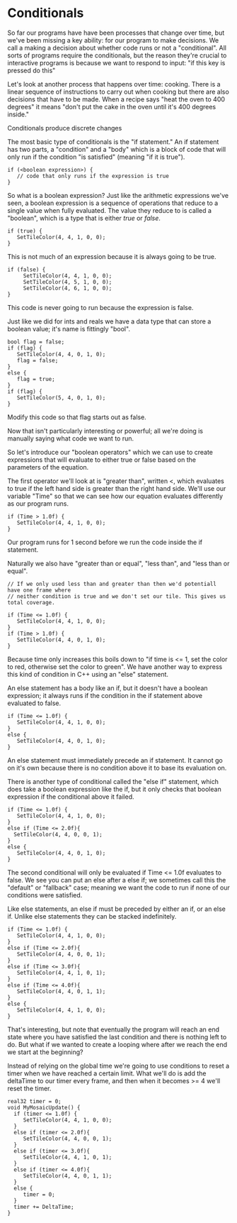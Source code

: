 # Conditionals

So far our programs have have been processes that change over time, but we've been missing a key ability: for our program to make decisions. We call a making a decision about whether code runs or not a "conditional". All sorts of programs require the conditionals, but the reason they're crucial to interactive programs is because we want to respond to input: "if this key is pressed do this"

Let's look at another process that happens over time: cooking. There is a linear sequence of instructions to carry out when cooking but there are also decisions that have to be made. When a recipe says "heat the oven to 400 degrees" it means "don't put the cake in the oven until it's 400 degrees inside."

Conditionals produce discrete changes

The most basic type of conditionals is the "if statement." An if statement has two parts, a "condition" and a "body" which is a block of code that will only run if the condition "is satisfied" (meaning "if it is true"). 

```
if (<boolean expression>) {
   // code that only runs if the expression is true
}
```

So what is a boolean expression? Just like the arithmetic expressions we've seen, a boolean expression is a sequence of operations that reduce to a single value when fully evaluated. The value they reduce to is called a "boolean", which is a type that is either _true_ or _false_. 

```
if (true) {
   SetTileColor(4, 4, 1, 0, 0);
}
```

This is not much of an expression because it is always going to be true. 

```
if (false) {
     SetTileColor(4, 4, 1, 0, 0);
     SetTileColor(4, 5, 1, 0, 0);
     SetTileColor(4, 6, 1, 0, 0);
}
```

This code is never going to run because the expression is false. 

Just like we did for ints and reals we have a data type that can store a boolean value; it's name is fittingly "bool".

```
bool flag = false;
if (flag) {
   SetTileColor(4, 4, 0, 1, 0);
   flag = false;
}
else {
   flag = true;
}
if (flag) {
   SetTileColor(5, 4, 0, 1, 0);
}
```

Modify this code so that flag starts out as false. 

Now that isn't particularly interesting or powerful; all we're doing is manually saying what code we want to run. 

So let's introduce our "boolean operators" which we can use to create expressions that will evaluate to either true or false based on the parameters of the equation.

The first operator we'll look at is "greater than", written <, which evaluates to true if the left hand side is greater than the right hand side. We'll use our variable "Time" so that we can see how our equation evaluates differently as our program runs. 

```
if (Time > 1.0f) {
   SetTileColor(4, 4, 1, 0, 0);
}
```

Our program runs for 1 second before we run the code inside the if statement. 

Naturally we also have "greater than or equal", "less than", and "less than or equal".

```
// If we only used less than and greater than then we'd potentiall have one frame where
// neither condition is true and we don't set our tile. This gives us total coverage. 

if (Time <= 1.0f) {
   SetTileColor(4, 4, 1, 0, 0);
}
if (Time > 1.0f) {
   SetTileColor(4, 4, 0, 1, 0);
}
```

Because time only increases this boils down to "if time is <= 1, set the color to red, otherwise set the color to green". We have another way to express this kind of condition in C++ using an "else" statement.

An else statement has a body like an if, but it doesn't have a boolean expression; it always runs if the condition in the if statement above evaluated to false. 

```
if (Time <= 1.0f) {
   SetTileColor(4, 4, 1, 0, 0);
}
else {
   SetTileColor(4, 4, 0, 1, 0);
}
```

An else statement must immediately precede an if statement. It cannot go on it's own because there is no condition above it to base its evaluation on. 

There is another type of conditional called the "else if" statement, which does take a boolean expression like the if, but it only checks that boolean expression if the conditional above it failed. 

```
if (Time <= 1.0f) {
   SetTileColor(4, 4, 1, 0, 0);
}
else if (Time <= 2.0f){
  SetTileColor(4, 4, 0, 0, 1); 
}
else {
   SetTileColor(4, 4, 0, 1, 0); 
}
```

The second conditional will only be evaluated if Time <= 1.0f evaluates to false. We see you can put an else after a else if; we sometimes call this the "default" or "fallback" case; meaning we want the code to run if none of our conditions were satisfied. 

Like else statements, an else if must be preceded by either an if, or an else if. Unlike else statements they can be stacked indefinitely. 

```
if (Time <= 1.0f) {
   SetTileColor(4, 4, 1, 0, 0);
}
else if (Time <= 2.0f){
   SetTileColor(4, 4, 0, 0, 1);
}
else if (Time <= 3.0f){
   SetTileColor(4, 4, 1, 0, 1);
}
else if (Time <= 4.0f){
   SetTileColor(4, 4, 0, 1, 1);
}
else {
   SetTileColor(4, 4, 1, 0, 0);
}
```

That's interesting, but note that eventually the program will reach an end state where you have satisfied the last condition and there is nothing left to do. But what if we wanted to create a looping where after we reach the end we start at the beginning?

Instead of relying on the global time we're going to use conditions to reset a timer when we have reached a certain limit. What we'll do is add the deltaTime to our timer every frame, and then when it becomes >= 4 we'll reset the timer.

```
real32 timer = 0;
void MyMosaicUpdate() {
  if (timer <= 1.0f) {
     SetTileColor(4, 4, 1, 0, 0);
  }
  else if (timer <= 2.0f){
     SetTileColor(4, 4, 0, 0, 1);
  }
  else if (timer <= 3.0f){
     SetTileColor(4, 4, 1, 0, 1);
  }
  else if (timer <= 4.0f){
     SetTileColor(4, 4, 0, 1, 1);
  }
  else {
     timer = 0;
  }
  timer += DeltaTime;
} 
```

